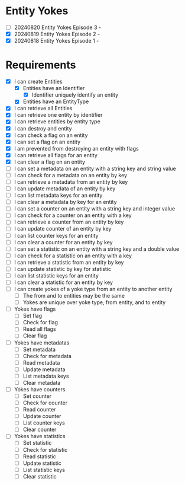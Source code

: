 # Entity Yokes

- [ ] 20240820 Entity Yokes Episode 3 - 
- [x] 20240819 Entity Yokes Episode 2 - 
- [x] 20240818 Entity Yokes Episode 1 - 

# Requirements

- [x] I can create Entities
    - [x] Entities have an Identifier
        - [x] Identifier uniquely identify an entity
    - [x] Entities have an EntityType
- [x] I can retrieve all Entities
- [x] I can retrieve one entity by identifier
- [x] I can retrieve entities by entity type
- [x] I can destroy and entity
- [x] I can check a flag on an entity
- [x] I can set a flag on an entity
- [x] I am prevented from destroying an entity with flags
- [x] I can retrieve all flags for an entity
- [x] I can clear a flag on an entity
- [ ] I can set a metadata on an entity with a string key and string value
- [ ] I can check for a metadata on an entity by key
- [ ] I can retrieve a metadata from an entity by key
- [ ] I can update metadata of an entity by key
- [ ] I can list metadata keys for an entity
- [ ] I can clear a metadata by key for an entity
- [ ] I can set a counter on an entity with a string key and integer value
- [ ] I can check for a counter on an entity with a key
- [ ] I can retrieve a counter from an entity by key
- [ ] I can update counter of an entity by key
- [ ] I can list counter keys for an entity
- [ ] I can clear a counter for an entity by key
- [ ] I can set a statistic on an entity with a string key and a double value
- [ ] I can check for a statistic on an entity with a key
- [ ] I can retrieve a statistic from an entity by key
- [ ] I can update statistic by key for statistic
- [ ] I can list statistic keys for an entity
- [ ] I can clear a statistic for an entity by key 
- [ ] I can create yokes of a yoke type from an entity to another entity
    - [ ] The from and to entities may be the same
    - [ ] Yokes are unique over yoke type, from entity, and to entity
- [ ] Yokes have flags
    - [ ] Set flag
    - [ ] Check for flag
    - [ ] Read all flags
    - [ ] Clear flag
- [ ] Yokes have metadatas
    - [ ] Set metadata
    - [ ] Check for metadata
    - [ ] Read metadata
    - [ ] Update metadata
    - [ ] List metadata keys
    - [ ] Clear metadata
- [ ] Yokes have counters
    - [ ] Set counter
    - [ ] Check for counter
    - [ ] Read counter
    - [ ] Update counter
    - [ ] List counter keys
    - [ ] Clear counter
- [ ] Yokes have statistics
    - [ ] Set statistic
    - [ ] Check for statistic
    - [ ] Read statistic
    - [ ] Update statistic
    - [ ] List statistic keys
    - [ ] Clear statistic
